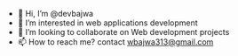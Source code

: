 - 👋 Hi, I’m @devbajwa
- 👀 I’m interested in web applications development
- 💞️ I’m looking to collaborate on Web development projects
- 📫 How to reach me? contact wbajwa313@gmail.com

<!---
devbajwa/devbajwa is a ✨ special ✨ repository because its `README.md` (this file) appears on your GitHub profile.
You can click the Preview link to take a look at your changes.
--->
